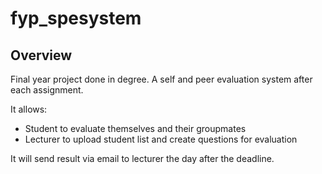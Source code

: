 # fyp_spesystem

## Overview
Final year project done in degree.
A self and peer evaluation system after each assignment.

It allows:
- Student to evaluate themselves and their groupmates
- Lecturer to upload student list and create questions for evaluation

It will send result via email to lecturer the day after the deadline.

